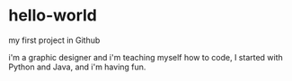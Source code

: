 # hello-world
my first project in Github

i'm a graphic designer and i'm teaching myself how to code, I started with Python and Java, and i'm having fun.

